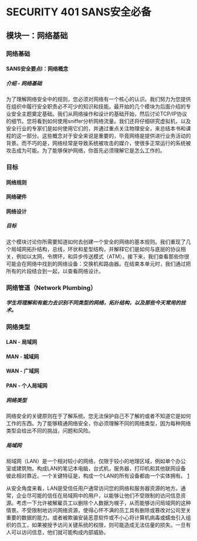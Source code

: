 # SECURITY 401 SANS安全必备

## 模块一：网络基础

### 网络基础

#### SANS安全要点I：网络概念

##### 介绍 - 网络基础

为了理解网络安全中的规则，您必须对网络有一个核心的认识。我们努力为您提供在组织中履行安全职责必不可少的知识和技能。最开始的几个模块为后面介绍的专业安全主题奠定基础。我们从网络操作和设计的基础开始，然后讨论TCP/IP协议的细节。您将看到如何使用sniffer分析网络流量。我们还将仔细研究虚拟机，以及安全行业的专家们是如何使用它们的，并通过重点关注物理安全，来总结本书和课程的这一部分。这些概念对于安全来说是重要的，毕竟网络是提供进行业务活动的背景。而不巧的是，网络经常是导致系统被攻击的媒介，使很多正常运行的系统被攻击成为可能。为了能够保护网络，你首先必须理解它是怎么工作的。



### 目标

#### 网络规则

#### 网络硬件

#### 网络设计

##### 目标

这个模块讨论你所需要知道如何去创建一个安全的网络的基本规则。我们重现了几个局域网拓扑结构，总线，环状和星型结构，并解释它们是如何与底层的协议相关，例如以太网，令牌环，和异步传送模式（ATM）。接下来，我们查看那些你很可能会在网络中找到的网络设备：交换机和路由器。在结束本单元时，我们通过把所有的片段结合到一起，以查看网络设计。



### 网络管道（Network Plumbing）

##### 学生将理解和有能力去识别不同类型的网络，拓扑结构，以及那些今天常用的技术。





### 网络类型

#### LAN - 局域网

#### MAN - 城域网

#### WAN - 广域网

#### PAN - 个人局域网

##### 网络类型

网络安全的关键原则在于了解系统。您无法保护自己不了解的或者不知道它是如何工作的东西。为了能够精通网络安全，你必须理解不同的网络类型，因为每种网络类型会给出不同的挑战，问题和风险。

##### 局域网

局域网（LAN）是一个相对较小的网络，仅限于较小的地理区域，例如单个办公室或建筑物。构成LAN的笔记本电脑，台式机，服务器，打印机和其他联网设备彼此相对靠近。一个关键特征是，构成一个LAN的所有设备都由一个实体拥有。 [1]()

从安全角度来看，LAN是受信任用户通常访问您的网络和服务器资源的地方。通常，企业尽可能的信任在局域网中的用户，以能够让他们不受限制的访问信息资源。考虑一下允许被解雇员工以删除个人数据为幌子，从而能够访问局域网的这种情景。不受限制地访问网络资源，使得心怀不满的员工具有删除或篡改对公司至关重要的数据的能力。或者被欺骗安装恶意软件或不小心将计算机病毒或蠕虫引入组织的员工，如果被授予访问关键系统的权限，则可能造成无法估量的损失。一旦有人可以访问信息，他们就可能构成内部威胁。